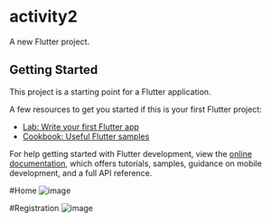# activity2

A new Flutter project.

## Getting Started

This project is a starting point for a Flutter application.

A few resources to get you started if this is your first Flutter project:

- [Lab: Write your first Flutter app](https://docs.flutter.dev/get-started/codelab)
- [Cookbook: Useful Flutter samples](https://docs.flutter.dev/cookbook)

For help getting started with Flutter development, view the
[online documentation](https://docs.flutter.dev/), which offers tutorials,
samples, guidance on mobile development, and a full API reference.

#Home
![image](https://github.com/rezariswandhaaaa/Activity_API/assets/147071884/7d32e3ec-73ba-4c68-a704-245d77d86b83)

#Registration
![image](https://github.com/rezariswandhaaaa/Activity_API/assets/147071884/f56e3462-a780-43c8-b886-0ed697d4f00d)

